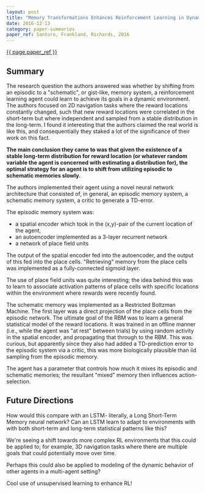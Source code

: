 ```yaml
---
layout: post
title: "Memory Transformations Enhances Reinforcement Learning in Dynamic Environments"
date: 2016-12-13
category: paper-summaries
paper_ref: Santoro, Frankland, Richards, 2016
---
```


[{{ page.paper_ref }}](http://www.jneurosci.org/content/36/48/12228.full)

## Summary

The research question the authors answered was whether by shifting from an episodic to a "schematic", or gist-like, memory system, a reinforcement learning agent could learn to achieve its goals in a dynamic environment. The authors focused on 2D navigation tasks where the reward locations constantly changed, such that new reward locations were correlated in the short-term but where independent and sampled from a stable distribution in the long-term. I found it interesting that the authors claimed the real world is like this, and consequentially they staked a lot of the significance of their work on this fact. 

**The main conclusion they came to was that given the existence of a stable long-term distribution for reward location (or whatever random variable the agent is concerned with estimating a distribution for), the optimal strategy for an agent is to shift from utilizing episodic to schematic memories slowly.** 

The authors implemented their agent using a novel neural network architecture that consisted of, in general, an episodic memory system, a schematic memory system, a critic to generate a TD-error. 

The episodic memory system was:

* a spatial encoder which took in the (x,y)-pair of the current location of the agent,
* an autoencoder implemented as a 3-layer recurrent network
* a network of place field units 

The output of the spatial encoder fed into the autoencoder, and the output of this fed into the place cells. "Retrieving" memory from the place cells was implemented as a fully-connected sigmoid layer.

The use of place field units was quite interesting; the idea behind this was to learn to associate activation patterns of place cells with specific locations within the environment where rewards were recently found. 

The schematic memory was implemented as a Restricted Boltzman Machine. The first layer was a direct projection of the place cells from the episodic network. The ultimate goal of the RBM was to learn a general statistical model of the reward locations. It was trained in an offline manner (i.e., while the agent was "at rest" between trials) by using random activity in the spatial encoder, and propagating that through to the RBM. This was curious, but apparently since they also had added a TD-prediction error to the episodic system via a critic, this was more biologically plausible than iid sampling from the episodic memory. 

The agent has a parameter that controls how much it mixes its episodic and schematic memories; the resultant "mixed" memory then influences action-selection.



## Future Directions

How would this compare with an LSTM- literally, a Long Short-Term Memory neural network? Can an LSTM learn to adapt to environments with with both short-term and long-term statistical patterns like this? 

We're seeing a shift towards more complex RL environments that this could be applied to; for example, 3D navigation tasks where there are multiple goals that could potentially move over time. 

Perhaps this could also be applied to modeling of the dynamic behavior of other agents in a multi-agent setting? 

Cool use of unsupervised learning to enhance RL! 
